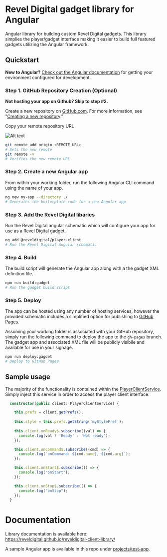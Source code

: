 # Revel Digital gadget library for Angular

Angular library for building custom Revel Digital gadgets. This library simplies the player/gadget interface making it easier
to build full featured gadgets utilizing the Angular framework.

## Quickstart

**New to Angular?** [Check out the Angular documentation](https://angular.io/guide/setup-local) for getting your environment configured for development.


### **Step 1.** GitHub Repository Creation (Optional)

**Not hosting your app on Github? Skip to step #2.**

Create a new repository on [GitHub.com](https://github.com/). For more information, see "[Creating a new repository](https://docs.github.com/en/repositories/creating-and-managing-repositories/creating-a-new-repository)."


Copy your remote repository URL

![Alt text](https://reveldigital.github.io/reveldigital-client-library/images/copy-remote-repository-url-quick-setup.jpg)

```sh
git remote add origin <REMOTE_URL>
# Sets the new remote
git remote -v
# Verifies the new remote URL
```

### **Step 2.** Create a new Angular app

From within your working folder, run the following Angular CLI command using the name of your app.

```sh
ng new my-app --directory ./
# Generates the boilerplate code for a new Angular app
```

### **Step 3.** Add the Revel Digital libaries

Run the Revel Digital angular schematic which will configure your app for use as a Revel Digital gadget.

```sh
ng add @reveldigital/player-client
# Run the Revel Digital Angular schematic
```

### **Step 4.** Build

The build script will generate the Angular app along with a the gadget XML definition file.

```sh
npm run build:gadget
# Run the gadget build script
```

### **Step 5.** Deploy

The app can be hosted using any number of hosting services, however the provided schematic includes a simplified option for publishing to [GitHub Pages](https://pages.github.com/).

Assuming your working folder is associated with your GitHub repository, simply run the following command to deploy the app to the `gh-pages` branch. The gadget app and associated XML file will be publicly visibile and available for use in your signage.

```sh
npm run deploy:gagdet
# Deploy to GitHub Pages
```

## Sample usage

The majority of the functionality is contained within the [PlayerClientService](https://reveldigital.github.io/reveldigital-client-library/injectables/PlayerClientService.html).
Simply inject this service in order to access the player client interface.

```ts
  constructor(public client: PlayerClientService) {

    this.prefs = client.getPrefs();
    
    this.style = this.prefs.getString('myStylePref');
    
    this.client.onReady$.subscribe((val) => {
      console.log(val ? 'Ready' : 'Not ready');
    });

    this.client.onCommand$.subscribe((cmd) => {
      console.log(`onCommand: ${cmd.name}, ${cmd.arg}`);
    });

    this.client.onStart$.subscribe(() => {
      console.log("onStart");
    });

    this.client.onStop$.subscribe(() => {
      console.log("onStop");
    });
  }
```

# Documentation

Library documentation is available here: https://reveldigital.github.io/reveldigital-client-library/

A sample Angular app is available in this repo under [projects/test-app](/projects/test-app).
